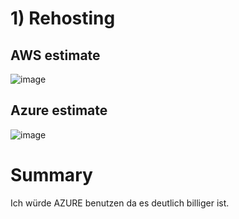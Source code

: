 # 1) Rehosting

## AWS estimate
![image](https://github.com/user-attachments/assets/45d611bd-1926-452b-bef6-531341467ff0)

## Azure estimate
![image](https://github.com/user-attachments/assets/2223b86c-98b6-452d-856c-c1566d1cf86e)

# Summary
Ich würde AZURE benutzen da es deutlich billiger ist.
